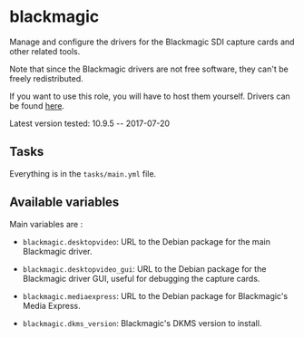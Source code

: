 # blackmagic

Manage and configure the drivers for the Blackmagic SDI capture cards and other
related tools.

Note that since the Blackmagic drivers are not free software, they can't be
freely redistributed.

If you want to use this role, you will have to host them yourself. Drivers can
be found [here][].

Latest version tested: 10.9.5 -- 2017-07-20

[here]: https://www.blackmagicdesign.com/support/family/capture-and-playback

## Tasks

Everything is in the `tasks/main.yml` file.

## Available variables

Main variables are :

* `blackmagic.desktopvideo`:     URL to the Debian package for the main
                                 Blackmagic driver.

* `blackmagic.desktopvideo_gui`: URL to the Debian package for the Blackmagic
                                 driver GUI, useful for debugging the capture
                                 cards.

* `blackmagic.mediaexpress`:     URL to the Debian package for Blackmagic's
                                 Media Express.

* `blackmagic.dkms_version`:     Blackmagic's DKMS version to install.
